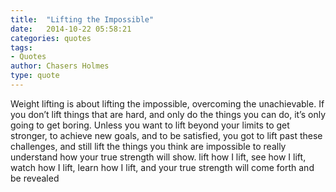 ```yaml
---
title:  "Lifting the Impossible"
date:   2014-10-22 05:58:21
categories: quotes
tags:
- Quotes
author: Chasers Holmes
type: quote
---
```


Weight lifting is about lifting the impossible, overcoming the unachievable. If you don’t lift things that are hard, and only do the things you can do, it’s only going to get boring. Unless you want to lift beyond your limits to get stronger, to achieve new goals, and to be satisfied, you got to lift past these challenges, and still lift the things you think are impossible to really understand how your true strength will show. lift how I lift, see how I lift, watch how I lift, learn how I lift, and your true strength will come forth and be revealed